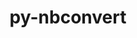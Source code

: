 ---
title: "py-nbconvert"
layout: cache
categories: [package, develop]
meta: {"compilers": ["none"], "num_specs": 155, "num_specs_by_stack": {"data-vis-sdk": 26, "e4s": 85, "e4s-neoverse-v2": 44, "root": 155}, "oss": ["ubuntu20.04", "ubuntu22.04"], "platforms": ["linux"], "stacks": ["data-vis-sdk", "e4s", "e4s-neoverse-v2", "root"], "targets": ["neoverse_v2", "x86_64_v3"], "versions": ["7.16.4"]}
spec_details: [{"compiler": "none", "hash": "2cj4k5oyljy53s6dg7gahncnqfc4c7wp", "os": "ubuntu22.04", "platform": "linux", "size": "-", "stacks": ["e4s", "root"], "target": "x86_64_v3", "variants": ["build_system=python_pip", "+serve"], "versions": ["7.16.4"]}, {"compiler": "none", "hash": "2hkd24dnkdsu6zfcqn3tigh2fctmtrt2", "os": "ubuntu22.04", "platform": "linux", "size": "-", "stacks": ["e4s-neoverse-v2", "root"], "target": "neoverse_v2", "variants": ["build_system=python_pip", "+serve"], "versions": ["7.16.4"]}, {"compiler": "none", "hash": "332kx3zbikcr6c5x2t3vc7wuowogegyo", "os": "ubuntu20.04", "platform": "linux", "size": "-", "stacks": ["data-vis-sdk", "root"], "target": "x86_64_v3", "variants": ["build_system=python_pip", "+serve"], "versions": ["7.16.4"]}, {"compiler": "none", "hash": "3dptmnwa3sspysgnfjqtdptqfqsk2viv", "os": "ubuntu22.04", "platform": "linux", "size": "-", "stacks": ["e4s", "root"], "target": "x86_64_v3", "variants": ["build_system=python_pip", "+serve"], "versions": ["7.16.4"]}, {"compiler": "none", "hash": "3hkzeaauvi77lznhgj62wnbzufmhbqu7", "os": "ubuntu22.04", "platform": "linux", "size": "-", "stacks": ["e4s", "root"], "target": "x86_64_v3", "variants": ["build_system=python_pip", "+serve"], "versions": ["7.16.4"]}, {"compiler": "none", "hash": "3kr5frnvwy3ys5tlw4rygzg2w3vzf5bp", "os": "ubuntu22.04", "platform": "linux", "size": "-", "stacks": ["e4s", "root"], "target": "x86_64_v3", "variants": ["build_system=python_pip", "+serve"], "versions": ["7.16.4"]}, {"compiler": "none", "hash": "3p2766jwz3ixqmkx4kzjfk4fhzxinlb3", "os": "ubuntu22.04", "platform": "linux", "size": "-", "stacks": ["e4s-neoverse-v2", "root"], "target": "neoverse_v2", "variants": ["build_system=python_pip", "+serve"], "versions": ["7.16.4"]}, {"compiler": "none", "hash": "4ckvtdqjloqvwkxt4oisa37jvtpcjw5a", "os": "ubuntu22.04", "platform": "linux", "size": "-", "stacks": ["e4s-neoverse-v2", "root"], "target": "neoverse_v2", "variants": ["build_system=python_pip", "+serve"], "versions": ["7.16.4"]}, {"compiler": "none", "hash": "4hmerxtbgzrerq7zm5dgh24whrixw4jq", "os": "ubuntu22.04", "platform": "linux", "size": "-", "stacks": ["e4s-neoverse-v2", "root"], "target": "neoverse_v2", "variants": ["build_system=python_pip", "+serve"], "versions": ["7.16.4"]}, {"compiler": "none", "hash": "4hrdwj7h27pom3epeyd42qa7ecedtepr", "os": "ubuntu20.04", "platform": "linux", "size": "-", "stacks": ["data-vis-sdk", "root"], "target": "x86_64_v3", "variants": ["build_system=python_pip", "+serve"], "versions": ["7.16.4"]}, {"compiler": "none", "hash": "4kx3qf72pcqkrtv6blljdngeqjbzguvy", "os": "ubuntu20.04", "platform": "linux", "size": "-", "stacks": ["data-vis-sdk", "root"], "target": "x86_64_v3", "variants": ["build_system=python_pip", "+serve"], "versions": ["7.16.4"]}, {"compiler": "none", "hash": "4mtywzx43ooqp33urfdpet4t3zjtnpfb", "os": "ubuntu22.04", "platform": "linux", "size": "-", "stacks": ["e4s", "root"], "target": "x86_64_v3", "variants": ["build_system=python_pip", "+serve"], "versions": ["7.16.4"]}, {"compiler": "none", "hash": "4ojd7ltkybcy6eyd5cxyj7scoje6ja2a", "os": "ubuntu22.04", "platform": "linux", "size": "-", "stacks": ["e4s", "root"], "target": "x86_64_v3", "variants": ["build_system=python_pip", "+serve"], "versions": ["7.16.4"]}, {"compiler": "none", "hash": "4sf732ep4volwk6z6gghpwwdfj5ijvxe", "os": "ubuntu22.04", "platform": "linux", "size": "-", "stacks": ["e4s-neoverse-v2", "root"], "target": "neoverse_v2", "variants": ["build_system=python_pip", "+serve"], "versions": ["7.16.4"]}, {"compiler": "none", "hash": "4snuvmpr5fwvya7egnmk4mbppvlmftmt", "os": "ubuntu22.04", "platform": "linux", "size": "-", "stacks": ["e4s", "root"], "target": "x86_64_v3", "variants": ["build_system=python_pip", "+serve"], "versions": ["7.16.4"]}, {"compiler": "none", "hash": "4tpgo7hyhcnlk2klhghsilherpipkdeb", "os": "ubuntu20.04", "platform": "linux", "size": "-", "stacks": ["data-vis-sdk", "root"], "target": "x86_64_v3", "variants": ["build_system=python_pip", "+serve"], "versions": ["7.16.4"]}, {"compiler": "none", "hash": "4ydonuo4ntwo27j7hbe4ye72udj6e4am", "os": "ubuntu22.04", "platform": "linux", "size": "-", "stacks": ["e4s", "root"], "target": "x86_64_v3", "variants": ["build_system=python_pip", "+serve"], "versions": ["7.16.4"]}, {"compiler": "none", "hash": "53aend2yz2pfeyaqkjab2nctdij6z7k7", "os": "ubuntu22.04", "platform": "linux", "size": "-", "stacks": ["e4s", "root"], "target": "x86_64_v3", "variants": ["build_system=python_pip", "+serve"], "versions": ["7.16.4"]}, {"compiler": "none", "hash": "54rrfcgpxwryr65aprhqcr2w6enu53jb", "os": "ubuntu22.04", "platform": "linux", "size": "-", "stacks": ["e4s", "root"], "target": "x86_64_v3", "variants": ["build_system=python_pip", "+serve"], "versions": ["7.16.4"]}, {"compiler": "none", "hash": "5fvtxwddf43c4sgssuhxqi3nasbltugn", "os": "ubuntu22.04", "platform": "linux", "size": "-", "stacks": ["e4s", "root"], "target": "x86_64_v3", "variants": ["build_system=python_pip", "+serve"], "versions": ["7.16.4"]}, {"compiler": "none", "hash": "5fxegmncdfxo3cn633aemz52fjetwpt7", "os": "ubuntu20.04", "platform": "linux", "size": "-", "stacks": ["data-vis-sdk", "root"], "target": "x86_64_v3", "variants": ["build_system=python_pip", "+serve"], "versions": ["7.16.4"]}, {"compiler": "none", "hash": "5pkqszrvcgvvpr6siwjzyle5zdkutyz7", "os": "ubuntu22.04", "platform": "linux", "size": "-", "stacks": ["e4s-neoverse-v2", "root"], "target": "neoverse_v2", "variants": ["build_system=python_pip", "+serve"], "versions": ["7.16.4"]}, {"compiler": "none", "hash": "5r3bgesokubep55yu7zg6ej45ab264tu", "os": "ubuntu22.04", "platform": "linux", "size": "-", "stacks": ["e4s", "root"], "target": "x86_64_v3", "variants": ["build_system=python_pip", "+serve"], "versions": ["7.16.4"]}, {"compiler": "none", "hash": "5s6hyrbdfdktnhxkxd5hfjaznsdvz3hh", "os": "ubuntu22.04", "platform": "linux", "size": "-", "stacks": ["e4s", "root"], "target": "x86_64_v3", "variants": ["build_system=python_pip", "+serve"], "versions": ["7.16.4"]}, {"compiler": "none", "hash": "63ce7n5es6bav7ifnrmysqs3txlozrkc", "os": "ubuntu22.04", "platform": "linux", "size": "-", "stacks": ["e4s", "root"], "target": "x86_64_v3", "variants": ["build_system=python_pip", "+serve"], "versions": ["7.16.4"]}, {"compiler": "none", "hash": "6bzdz5v2pi4nhkelghj2qwf6xskownwk", "os": "ubuntu20.04", "platform": "linux", "size": "-", "stacks": ["data-vis-sdk", "root"], "target": "x86_64_v3", "variants": ["build_system=python_pip", "+serve"], "versions": ["7.16.4"]}, {"compiler": "none", "hash": "6s7mk6li5ov3v762dpwhxhnlpoyn2qae", "os": "ubuntu22.04", "platform": "linux", "size": "-", "stacks": ["e4s-neoverse-v2", "root"], "target": "neoverse_v2", "variants": ["build_system=python_pip", "+serve"], "versions": ["7.16.4"]}, {"compiler": "none", "hash": "6xdkzokx252z2klagfylw6rl5zfahpnh", "os": "ubuntu22.04", "platform": "linux", "size": "-", "stacks": ["e4s", "root"], "target": "x86_64_v3", "variants": ["build_system=python_pip", "+serve"], "versions": ["7.16.4"]}, {"compiler": "none", "hash": "7yr5o6vdi35kro4msn6xbodugydyrmso", "os": "ubuntu22.04", "platform": "linux", "size": "-", "stacks": ["e4s-neoverse-v2", "root"], "target": "neoverse_v2", "variants": ["build_system=python_pip", "+serve"], "versions": ["7.16.4"]}, {"compiler": "none", "hash": "a7po3odv67ocejprebfwhzm3lzmizmxl", "os": "ubuntu22.04", "platform": "linux", "size": "-", "stacks": ["e4s-neoverse-v2", "root"], "target": "neoverse_v2", "variants": ["build_system=python_pip", "+serve"], "versions": ["7.16.4"]}, {"compiler": "none", "hash": "ah4veyr4t2hfhgbes5fmfsb2kxlyfin3", "os": "ubuntu22.04", "platform": "linux", "size": "-", "stacks": ["e4s", "root"], "target": "x86_64_v3", "variants": ["build_system=python_pip", "+serve"], "versions": ["7.16.4"]}, {"compiler": "none", "hash": "akpusi2pfgzfwojgqxo5nigwgpastqul", "os": "ubuntu22.04", "platform": "linux", "size": "-", "stacks": ["e4s", "root"], "target": "x86_64_v3", "variants": ["build_system=python_pip", "+serve"], "versions": ["7.16.4"]}, {"compiler": "none", "hash": "an7cu5c253edezme2re6zhgra7m2pipz", "os": "ubuntu22.04", "platform": "linux", "size": "-", "stacks": ["e4s", "root"], "target": "x86_64_v3", "variants": ["build_system=python_pip", "+serve"], "versions": ["7.16.4"]}, {"compiler": "none", "hash": "b5lnxqm3iovyeh7ooa5pq5s3fni2vsxa", "os": "ubuntu22.04", "platform": "linux", "size": "-", "stacks": ["e4s", "root"], "target": "x86_64_v3", "variants": ["build_system=python_pip", "+serve"], "versions": ["7.16.4"]}, {"compiler": "none", "hash": "bkczoap3pjl4yuwj5egowvc6tckjdfjr", "os": "ubuntu20.04", "platform": "linux", "size": "-", "stacks": ["data-vis-sdk", "root"], "target": "x86_64_v3", "variants": ["build_system=python_pip", "+serve"], "versions": ["7.16.4"]}, {"compiler": "none", "hash": "bsxbb4confsvjn2b7qojgxrhy2anig5m", "os": "ubuntu22.04", "platform": "linux", "size": "-", "stacks": ["e4s", "root"], "target": "x86_64_v3", "variants": ["build_system=python_pip", "+serve"], "versions": ["7.16.4"]}, {"compiler": "none", "hash": "bsyctzkivgrom7sopbotkwxn72me6ay4", "os": "ubuntu22.04", "platform": "linux", "size": "-", "stacks": ["e4s-neoverse-v2", "root"], "target": "neoverse_v2", "variants": ["build_system=python_pip", "+serve"], "versions": ["7.16.4"]}, {"compiler": "none", "hash": "c5syjoh3ym63n35vzlsftkangwxhizde", "os": "ubuntu22.04", "platform": "linux", "size": "-", "stacks": ["e4s", "root"], "target": "x86_64_v3", "variants": ["build_system=python_pip", "+serve"], "versions": ["7.16.4"]}, {"compiler": "none", "hash": "cbktsmegl73rrrpbppyhwk2kadloll5g", "os": "ubuntu20.04", "platform": "linux", "size": "-", "stacks": ["data-vis-sdk", "root"], "target": "x86_64_v3", "variants": ["build_system=python_pip", "+serve"], "versions": ["7.16.4"]}, {"compiler": "none", "hash": "cekv34hkjw76isc2srieqwtueosrukn2", "os": "ubuntu22.04", "platform": "linux", "size": "-", "stacks": ["e4s", "root"], "target": "x86_64_v3", "variants": ["build_system=python_pip", "+serve"], "versions": ["7.16.4"]}, {"compiler": "none", "hash": "cjmm2jo6igulv2edl6g5doz5h57qsjry", "os": "ubuntu22.04", "platform": "linux", "size": "-", "stacks": ["e4s", "root"], "target": "x86_64_v3", "variants": ["build_system=python_pip", "+serve"], "versions": ["7.16.4"]}, {"compiler": "none", "hash": "clnn3byb3poiqku4jdzeary3wcwzh7ak", "os": "ubuntu20.04", "platform": "linux", "size": "-", "stacks": ["data-vis-sdk", "root"], "target": "x86_64_v3", "variants": ["build_system=python_pip", "+serve"], "versions": ["7.16.4"]}, {"compiler": "none", "hash": "cn7qbtwhsqb7bt4sh2tqv76jleibotpm", "os": "ubuntu22.04", "platform": "linux", "size": "-", "stacks": ["e4s-neoverse-v2", "root"], "target": "neoverse_v2", "variants": ["build_system=python_pip", "+serve"], "versions": ["7.16.4"]}, {"compiler": "none", "hash": "cq6plkx5h367fnggko5jdj5m7c2ffeg3", "os": "ubuntu20.04", "platform": "linux", "size": "-", "stacks": ["data-vis-sdk", "root"], "target": "x86_64_v3", "variants": ["build_system=python_pip", "+serve"], "versions": ["7.16.4"]}, {"compiler": "none", "hash": "cxap66fz4y4fbe7se6qmobjrxevagi43", "os": "ubuntu22.04", "platform": "linux", "size": "-", "stacks": ["e4s", "root"], "target": "x86_64_v3", "variants": ["build_system=python_pip", "+serve"], "versions": ["7.16.4"]}, {"compiler": "none", "hash": "cz7uzwm6abjhrrntdc42wjteu5k6gqbp", "os": "ubuntu22.04", "platform": "linux", "size": "-", "stacks": ["e4s", "root"], "target": "x86_64_v3", "variants": ["build_system=python_pip", "+serve"], "versions": ["7.16.4"]}, {"compiler": "none", "hash": "d76k6pmiadircqmcw2fiami2qtzrsyku", "os": "ubuntu20.04", "platform": "linux", "size": "-", "stacks": ["data-vis-sdk", "root"], "target": "x86_64_v3", "variants": ["build_system=python_pip", "+serve"], "versions": ["7.16.4"]}, {"compiler": "none", "hash": "dblqduflic7gxiogziwifsnaclniib3x", "os": "ubuntu22.04", "platform": "linux", "size": "-", "stacks": ["e4s", "root"], "target": "x86_64_v3", "variants": ["build_system=python_pip", "+serve"], "versions": ["7.16.4"]}, {"compiler": "none", "hash": "divkle5zr7tsycpzdnvxguwhljzpkdmt", "os": "ubuntu22.04", "platform": "linux", "size": "-", "stacks": ["e4s-neoverse-v2", "root"], "target": "neoverse_v2", "variants": ["build_system=python_pip", "+serve"], "versions": ["7.16.4"]}, {"compiler": "none", "hash": "don277wx3ok3wshiuxklh3vqq7qqljb5", "os": "ubuntu22.04", "platform": "linux", "size": "-", "stacks": ["e4s", "root"], "target": "x86_64_v3", "variants": ["build_system=python_pip", "+serve"], "versions": ["7.16.4"]}, {"compiler": "none", "hash": "du7crv7ifphl242m3pl3rehdychnfgas", "os": "ubuntu22.04", "platform": "linux", "size": "-", "stacks": ["e4s", "root"], "target": "x86_64_v3", "variants": ["build_system=python_pip", "+serve"], "versions": ["7.16.4"]}, {"compiler": "none", "hash": "ecrtekvexnazjrgffqhmqjn77xkcetjc", "os": "ubuntu22.04", "platform": "linux", "size": "-", "stacks": ["e4s-neoverse-v2", "root"], "target": "neoverse_v2", "variants": ["build_system=python_pip", "+serve"], "versions": ["7.16.4"]}, {"compiler": "none", "hash": "efd5mz4ii5mrueceu5ksqf3kx56zm7yg", "os": "ubuntu22.04", "platform": "linux", "size": "-", "stacks": ["e4s-neoverse-v2", "root"], "target": "neoverse_v2", "variants": ["build_system=python_pip", "+serve"], "versions": ["7.16.4"]}, {"compiler": "none", "hash": "epu3nsswggy5qztv3m564qyqzk72o3q3", "os": "ubuntu22.04", "platform": "linux", "size": "-", "stacks": ["e4s", "root"], "target": "x86_64_v3", "variants": ["build_system=python_pip", "+serve"], "versions": ["7.16.4"]}, {"compiler": "none", "hash": "eqzpyie7f4u7opm4nnaisrkcaahqmkoi", "os": "ubuntu22.04", "platform": "linux", "size": "-", "stacks": ["e4s-neoverse-v2", "root"], "target": "neoverse_v2", "variants": ["build_system=python_pip", "+serve"], "versions": ["7.16.4"]}, {"compiler": "none", "hash": "f3z3zh64zyqvzzsb32qzq3qufju4i5yc", "os": "ubuntu22.04", "platform": "linux", "size": "-", "stacks": ["e4s", "root"], "target": "x86_64_v3", "variants": ["build_system=python_pip", "+serve"], "versions": ["7.16.4"]}, {"compiler": "none", "hash": "fadf257mf25xcbfbacx3z44mdbczvjsf", "os": "ubuntu20.04", "platform": "linux", "size": "-", "stacks": ["data-vis-sdk", "root"], "target": "x86_64_v3", "variants": ["build_system=python_pip", "+serve"], "versions": ["7.16.4"]}, {"compiler": "none", "hash": "fashd24sjtbwkp2qvvxnv22eev77o5i7", "os": "ubuntu22.04", "platform": "linux", "size": "-", "stacks": ["e4s", "root"], "target": "x86_64_v3", "variants": ["build_system=python_pip", "+serve"], "versions": ["7.16.4"]}, {"compiler": "none", "hash": "fi5lxjlaw4vkj6tentr4n6pbqyxq3juy", "os": "ubuntu22.04", "platform": "linux", "size": "-", "stacks": ["e4s", "root"], "target": "x86_64_v3", "variants": ["build_system=python_pip", "+serve"], "versions": ["7.16.4"]}, {"compiler": "none", "hash": "flb6izkzdby7cc3xinahhnebkwgj72wy", "os": "ubuntu22.04", "platform": "linux", "size": "-", "stacks": ["e4s", "root"], "target": "x86_64_v3", "variants": ["build_system=python_pip", "+serve"], "versions": ["7.16.4"]}, {"compiler": "none", "hash": "g2hfafxftg5s6wifagc5flr2twype5li", "os": "ubuntu22.04", "platform": "linux", "size": "-", "stacks": ["e4s", "root"], "target": "x86_64_v3", "variants": ["build_system=python_pip", "+serve"], "versions": ["7.16.4"]}, {"compiler": "none", "hash": "g556xoy5wxwt2kvuo4wvb4mybwhylalo", "os": "ubuntu20.04", "platform": "linux", "size": "-", "stacks": ["data-vis-sdk", "root"], "target": "x86_64_v3", "variants": ["build_system=python_pip", "+serve"], "versions": ["7.16.4"]}, {"compiler": "none", "hash": "gb4fbfsfqcabcudasvq6kizdmd7sid3m", "os": "ubuntu22.04", "platform": "linux", "size": "-", "stacks": ["e4s-neoverse-v2", "root"], "target": "neoverse_v2", "variants": ["build_system=python_pip", "+serve"], "versions": ["7.16.4"]}, {"compiler": "none", "hash": "gjeu5asdztvawp3nm5s2upqfl7ri6zjr", "os": "ubuntu22.04", "platform": "linux", "size": "-", "stacks": ["e4s-neoverse-v2", "root"], "target": "neoverse_v2", "variants": ["build_system=python_pip", "+serve"], "versions": ["7.16.4"]}, {"compiler": "none", "hash": "gjjnmcayguqmx5sorwqewrvkdjrrgspw", "os": "ubuntu20.04", "platform": "linux", "size": "-", "stacks": ["data-vis-sdk", "root"], "target": "x86_64_v3", "variants": ["build_system=python_pip", "+serve"], "versions": ["7.16.4"]}, {"compiler": "none", "hash": "gvrjgztb4ynrxwgcmrpl5m2oo267lulx", "os": "ubuntu22.04", "platform": "linux", "size": "-", "stacks": ["e4s", "root"], "target": "x86_64_v3", "variants": ["build_system=python_pip", "+serve"], "versions": ["7.16.4"]}, {"compiler": "none", "hash": "h75ydqfumfsmcmapan7yvqe4hwf6fw4o", "os": "ubuntu22.04", "platform": "linux", "size": "-", "stacks": ["e4s-neoverse-v2", "root"], "target": "neoverse_v2", "variants": ["build_system=python_pip", "+serve"], "versions": ["7.16.4"]}, {"compiler": "none", "hash": "he6cchr4ndph6craxnxb3354fdztg73p", "os": "ubuntu22.04", "platform": "linux", "size": "-", "stacks": ["e4s", "root"], "target": "x86_64_v3", "variants": ["build_system=python_pip", "+serve"], "versions": ["7.16.4"]}, {"compiler": "none", "hash": "hfxdu4he4bs4h7tbw62n4dfikpo4x6fd", "os": "ubuntu22.04", "platform": "linux", "size": "-", "stacks": ["e4s", "root"], "target": "x86_64_v3", "variants": ["build_system=python_pip", "+serve"], "versions": ["7.16.4"]}, {"compiler": "none", "hash": "hk5ohife2owy3hrhyi6t5ty5xlf6nnti", "os": "ubuntu22.04", "platform": "linux", "size": "-", "stacks": ["e4s", "root"], "target": "x86_64_v3", "variants": ["build_system=python_pip", "+serve"], "versions": ["7.16.4"]}, {"compiler": "none", "hash": "hpwzebv6heenmt35dy5kc3gkrtoolaga", "os": "ubuntu22.04", "platform": "linux", "size": "-", "stacks": ["e4s", "root"], "target": "x86_64_v3", "variants": ["build_system=python_pip", "+serve"], "versions": ["7.16.4"]}, {"compiler": "none", "hash": "i2vadmcsob6gwu3i7abkkr37fr2etmar", "os": "ubuntu22.04", "platform": "linux", "size": "-", "stacks": ["e4s-neoverse-v2", "root"], "target": "neoverse_v2", "variants": ["build_system=python_pip", "+serve"], "versions": ["7.16.4"]}, {"compiler": "none", "hash": "imwdcrp45vim37f3x6bcxcdbg6b6aumv", "os": "ubuntu20.04", "platform": "linux", "size": "-", "stacks": ["data-vis-sdk", "root"], "target": "x86_64_v3", "variants": ["build_system=python_pip", "+serve"], "versions": ["7.16.4"]}, {"compiler": "none", "hash": "ir27e7ckraw5esjzu6hlgcs4npvyhwgj", "os": "ubuntu22.04", "platform": "linux", "size": "-", "stacks": ["e4s-neoverse-v2", "root"], "target": "neoverse_v2", "variants": ["build_system=python_pip", "+serve"], "versions": ["7.16.4"]}, {"compiler": "none", "hash": "iurszkuuh3elw65i7msta5awv4bojbaq", "os": "ubuntu22.04", "platform": "linux", "size": "-", "stacks": ["e4s", "root"], "target": "x86_64_v3", "variants": ["build_system=python_pip", "+serve"], "versions": ["7.16.4"]}, {"compiler": "none", "hash": "ivzmta7nwfoad5nqmp4a3xy3jjwky7nq", "os": "ubuntu22.04", "platform": "linux", "size": "-", "stacks": ["e4s-neoverse-v2", "root"], "target": "neoverse_v2", "variants": ["build_system=python_pip", "+serve"], "versions": ["7.16.4"]}, {"compiler": "none", "hash": "j7p3jscclpqgbg2f63gnnp5mje4mw7ji", "os": "ubuntu20.04", "platform": "linux", "size": "-", "stacks": ["data-vis-sdk", "root"], "target": "x86_64_v3", "variants": ["build_system=python_pip", "+serve"], "versions": ["7.16.4"]}, {"compiler": "none", "hash": "jflopzpp6shzyzg6k6felkcolhf4oxnn", "os": "ubuntu22.04", "platform": "linux", "size": "-", "stacks": ["e4s", "root"], "target": "x86_64_v3", "variants": ["build_system=python_pip", "+serve"], "versions": ["7.16.4"]}, {"compiler": "none", "hash": "jhu5mdsgr66klvj6nsnrj2t4jxo3mawl", "os": "ubuntu22.04", "platform": "linux", "size": "-", "stacks": ["e4s", "root"], "target": "x86_64_v3", "variants": ["build_system=python_pip", "+serve"], "versions": ["7.16.4"]}, {"compiler": "none", "hash": "jlob7ybef2otgl7dy2ryqzsiccnh6psh", "os": "ubuntu20.04", "platform": "linux", "size": "-", "stacks": ["data-vis-sdk", "root"], "target": "x86_64_v3", "variants": ["build_system=python_pip", "+serve"], "versions": ["7.16.4"]}, {"compiler": "none", "hash": "k24huzfpgb5kj3svymux2ebvwhtn2yuu", "os": "ubuntu22.04", "platform": "linux", "size": "-", "stacks": ["e4s-neoverse-v2", "root"], "target": "neoverse_v2", "variants": ["build_system=python_pip", "+serve"], "versions": ["7.16.4"]}, {"compiler": "none", "hash": "kdi67zmh4j34vjxlwzdny6wsvs23w4hl", "os": "ubuntu22.04", "platform": "linux", "size": "-", "stacks": ["e4s", "root"], "target": "x86_64_v3", "variants": ["build_system=python_pip", "+serve"], "versions": ["7.16.4"]}, {"compiler": "none", "hash": "kiikaihhjv5f7typ3gskzurjygrzga75", "os": "ubuntu22.04", "platform": "linux", "size": "-", "stacks": ["e4s", "root"], "target": "x86_64_v3", "variants": ["build_system=python_pip", "+serve"], "versions": ["7.16.4"]}, {"compiler": "none", "hash": "kk3kni3pym6ipj5h7c3hvlunu46pgmlh", "os": "ubuntu22.04", "platform": "linux", "size": "-", "stacks": ["e4s", "root"], "target": "x86_64_v3", "variants": ["build_system=python_pip", "+serve"], "versions": ["7.16.4"]}, {"compiler": "none", "hash": "kk7x6rkqzoyftf5khyy3ik7k57v2lhoj", "os": "ubuntu22.04", "platform": "linux", "size": "-", "stacks": ["e4s", "root"], "target": "x86_64_v3", "variants": ["build_system=python_pip", "+serve"], "versions": ["7.16.4"]}, {"compiler": "none", "hash": "ks3d4x3pe2n5tfhybinpitbyuuxjf7vc", "os": "ubuntu22.04", "platform": "linux", "size": "-", "stacks": ["e4s", "root"], "target": "x86_64_v3", "variants": ["build_system=python_pip", "+serve"], "versions": ["7.16.4"]}, {"compiler": "none", "hash": "kx6izqt66qdb6ox3l24b5p3zjyzv5kzd", "os": "ubuntu22.04", "platform": "linux", "size": "-", "stacks": ["e4s", "root"], "target": "x86_64_v3", "variants": ["build_system=python_pip", "+serve"], "versions": ["7.16.4"]}, {"compiler": "none", "hash": "l2mdzo4nqu5az3sqc7upwmt2n57i6hsv", "os": "ubuntu22.04", "platform": "linux", "size": "-", "stacks": ["e4s-neoverse-v2", "root"], "target": "neoverse_v2", "variants": ["build_system=python_pip", "+serve"], "versions": ["7.16.4"]}, {"compiler": "none", "hash": "lbnxtlrlu254neg2bz7n4piwgsmmudb7", "os": "ubuntu22.04", "platform": "linux", "size": "-", "stacks": ["e4s", "root"], "target": "x86_64_v3", "variants": ["build_system=python_pip", "+serve"], "versions": ["7.16.4"]}, {"compiler": "none", "hash": "lcg2qvwmuzytdgswmzvfohdhl3uldkog", "os": "ubuntu22.04", "platform": "linux", "size": "-", "stacks": ["e4s-neoverse-v2", "root"], "target": "neoverse_v2", "variants": ["build_system=python_pip", "+serve"], "versions": ["7.16.4"]}, {"compiler": "none", "hash": "lpl3lgmszs7bpf3wyncvxuon2gpt7zg3", "os": "ubuntu22.04", "platform": "linux", "size": "-", "stacks": ["e4s", "root"], "target": "x86_64_v3", "variants": ["build_system=python_pip", "+serve"], "versions": ["7.16.4"]}, {"compiler": "none", "hash": "lqryxoxj63qr4xlqrmi2ktfhdav3uije", "os": "ubuntu22.04", "platform": "linux", "size": "-", "stacks": ["e4s-neoverse-v2", "root"], "target": "neoverse_v2", "variants": ["build_system=python_pip", "+serve"], "versions": ["7.16.4"]}, {"compiler": "none", "hash": "ly5sfsdm6kl2axzzwr3bizpons67w2j4", "os": "ubuntu22.04", "platform": "linux", "size": "-", "stacks": ["e4s-neoverse-v2", "root"], "target": "neoverse_v2", "variants": ["build_system=python_pip", "+serve"], "versions": ["7.16.4"]}, {"compiler": "none", "hash": "m2zkqf2fz37kbbmpqbpauww4jhtfm4jh", "os": "ubuntu22.04", "platform": "linux", "size": "-", "stacks": ["e4s", "root"], "target": "x86_64_v3", "variants": ["build_system=python_pip", "+serve"], "versions": ["7.16.4"]}, {"compiler": "none", "hash": "mccx76zuzm64ybsjbji53ot4kblv34qd", "os": "ubuntu22.04", "platform": "linux", "size": "-", "stacks": ["e4s", "root"], "target": "x86_64_v3", "variants": ["build_system=python_pip", "+serve"], "versions": ["7.16.4"]}, {"compiler": "none", "hash": "mdxo4h7nq4y5jingjulsw43mmzvliusq", "os": "ubuntu22.04", "platform": "linux", "size": "-", "stacks": ["e4s", "root"], "target": "x86_64_v3", "variants": ["build_system=python_pip", "+serve"], "versions": ["7.16.4"]}, {"compiler": "none", "hash": "msg47cik7mqs476pab6j6jht5kxpqes7", "os": "ubuntu22.04", "platform": "linux", "size": "-", "stacks": ["e4s", "root"], "target": "x86_64_v3", "variants": ["build_system=python_pip", "+serve"], "versions": ["7.16.4"]}, {"compiler": "none", "hash": "mwt7wftwk3vlszw7gmjbdiyxgd3uvbge", "os": "ubuntu22.04", "platform": "linux", "size": "-", "stacks": ["e4s", "root"], "target": "x86_64_v3", "variants": ["build_system=python_pip", "+serve"], "versions": ["7.16.4"]}, {"compiler": "none", "hash": "mx52slunnzomheqq77coem7kj3skci7a", "os": "ubuntu20.04", "platform": "linux", "size": "-", "stacks": ["data-vis-sdk", "root"], "target": "x86_64_v3", "variants": ["build_system=python_pip", "+serve"], "versions": ["7.16.4"]}, {"compiler": "none", "hash": "mzzamqya2ooreaf6xoabx7i3wqf4tp5y", "os": "ubuntu22.04", "platform": "linux", "size": "-", "stacks": ["e4s", "root"], "target": "x86_64_v3", "variants": ["build_system=python_pip", "+serve"], "versions": ["7.16.4"]}, {"compiler": "none", "hash": "n3xfy3nicygpokfztpny6j2xqzowtn5g", "os": "ubuntu22.04", "platform": "linux", "size": "-", "stacks": ["e4s-neoverse-v2", "root"], "target": "neoverse_v2", "variants": ["build_system=python_pip", "+serve"], "versions": ["7.16.4"]}, {"compiler": "none", "hash": "nbucwtqbm62uinwgme5cdzwyl4lad66m", "os": "ubuntu22.04", "platform": "linux", "size": "-", "stacks": ["e4s", "root"], "target": "x86_64_v3", "variants": ["build_system=python_pip", "+serve"], "versions": ["7.16.4"]}, {"compiler": "none", "hash": "ncw6zmhzm7ybud4qkfp4geokbivmpvip", "os": "ubuntu22.04", "platform": "linux", "size": "-", "stacks": ["e4s-neoverse-v2", "root"], "target": "neoverse_v2", "variants": ["build_system=python_pip", "+serve"], "versions": ["7.16.4"]}, {"compiler": "none", "hash": "negakaanuaazn4bwlen4t44lgb426b7u", "os": "ubuntu22.04", "platform": "linux", "size": "-", "stacks": ["e4s-neoverse-v2", "root"], "target": "neoverse_v2", "variants": ["build_system=python_pip", "+serve"], "versions": ["7.16.4"]}, {"compiler": "none", "hash": "nreoatkjk65s3q5ujexehpswekwlzuc2", "os": "ubuntu22.04", "platform": "linux", "size": "-", "stacks": ["e4s-neoverse-v2", "root"], "target": "neoverse_v2", "variants": ["build_system=python_pip", "+serve"], "versions": ["7.16.4"]}, {"compiler": "none", "hash": "nwdeh55kel7irdws6krcegxn22ha524m", "os": "ubuntu22.04", "platform": "linux", "size": "-", "stacks": ["e4s-neoverse-v2", "root"], "target": "neoverse_v2", "variants": ["build_system=python_pip", "+serve"], "versions": ["7.16.4"]}, {"compiler": "none", "hash": "o4orig5wshppc3uvrsdl5u2vgyfph5zh", "os": "ubuntu22.04", "platform": "linux", "size": "-", "stacks": ["e4s", "root"], "target": "x86_64_v3", "variants": ["build_system=python_pip", "+serve"], "versions": ["7.16.4"]}, {"compiler": "none", "hash": "oyisahcxiwny5mcl4na75wlg2fu3fguu", "os": "ubuntu20.04", "platform": "linux", "size": "-", "stacks": ["data-vis-sdk", "root"], "target": "x86_64_v3", "variants": ["build_system=python_pip", "+serve"], "versions": ["7.16.4"]}, {"compiler": "none", "hash": "p3ivp7d4mlvomn7owcyiihsr3xuvmvb5", "os": "ubuntu22.04", "platform": "linux", "size": "-", "stacks": ["e4s-neoverse-v2", "root"], "target": "neoverse_v2", "variants": ["build_system=python_pip", "+serve"], "versions": ["7.16.4"]}, {"compiler": "none", "hash": "p7ydpvkcuhrwn6lft5fot6ov3k4f7vgd", "os": "ubuntu22.04", "platform": "linux", "size": "-", "stacks": ["e4s-neoverse-v2", "root"], "target": "neoverse_v2", "variants": ["build_system=python_pip", "+serve"], "versions": ["7.16.4"]}, {"compiler": "none", "hash": "phxjqvglqqwdfwrbpns5fmnzd7wim5wx", "os": "ubuntu22.04", "platform": "linux", "size": "-", "stacks": ["e4s", "root"], "target": "x86_64_v3", "variants": ["build_system=python_pip", "+serve"], "versions": ["7.16.4"]}, {"compiler": "none", "hash": "pk4dfr44zifsbvkil5xukxcznnayfmtv", "os": "ubuntu22.04", "platform": "linux", "size": "-", "stacks": ["e4s-neoverse-v2", "root"], "target": "neoverse_v2", "variants": ["build_system=python_pip", "+serve"], "versions": ["7.16.4"]}, {"compiler": "none", "hash": "pn7nacmvot3gdpshh5ffjmyv6cx22j73", "os": "ubuntu20.04", "platform": "linux", "size": "-", "stacks": ["data-vis-sdk", "root"], "target": "x86_64_v3", "variants": ["build_system=python_pip", "+serve"], "versions": ["7.16.4"]}, {"compiler": "none", "hash": "pq7mfzid4avhnbig3l7dympaspantwlj", "os": "ubuntu22.04", "platform": "linux", "size": "-", "stacks": ["e4s", "root"], "target": "x86_64_v3", "variants": ["build_system=python_pip", "+serve"], "versions": ["7.16.4"]}, {"compiler": "none", "hash": "pqovw5df75pb33lz2n4xstcyuqjfxy3n", "os": "ubuntu22.04", "platform": "linux", "size": "-", "stacks": ["e4s", "root"], "target": "x86_64_v3", "variants": ["build_system=python_pip", "+serve"], "versions": ["7.16.4"]}, {"compiler": "none", "hash": "q6y7mmyhezippvxfr4vx6qgx6am342ca", "os": "ubuntu22.04", "platform": "linux", "size": "-", "stacks": ["e4s", "root"], "target": "x86_64_v3", "variants": ["build_system=python_pip", "+serve"], "versions": ["7.16.4"]}, {"compiler": "none", "hash": "qixwaqcbwybanlhxs5ossks2udfrg4jb", "os": "ubuntu22.04", "platform": "linux", "size": "-", "stacks": ["e4s-neoverse-v2", "root"], "target": "neoverse_v2", "variants": ["build_system=python_pip", "+serve"], "versions": ["7.16.4"]}, {"compiler": "none", "hash": "qpoh2xjet2ycrbcsy5t2njdjt62egto5", "os": "ubuntu22.04", "platform": "linux", "size": "-", "stacks": ["e4s", "root"], "target": "x86_64_v3", "variants": ["build_system=python_pip", "+serve"], "versions": ["7.16.4"]}, {"compiler": "none", "hash": "qtyqlspdljuphik2znhuqqf7fn4t5qjb", "os": "ubuntu22.04", "platform": "linux", "size": "-", "stacks": ["e4s", "root"], "target": "x86_64_v3", "variants": ["build_system=python_pip", "+serve"], "versions": ["7.16.4"]}, {"compiler": "none", "hash": "qwojdiv2ic5nspd7nyots3qarxydszfj", "os": "ubuntu22.04", "platform": "linux", "size": "-", "stacks": ["e4s", "root"], "target": "x86_64_v3", "variants": ["build_system=python_pip", "+serve"], "versions": ["7.16.4"]}, {"compiler": "none", "hash": "qzwwdloo642x5ybifgalzel5mg7zsosg", "os": "ubuntu22.04", "platform": "linux", "size": "-", "stacks": ["e4s", "root"], "target": "x86_64_v3", "variants": ["build_system=python_pip", "+serve"], "versions": ["7.16.4"]}, {"compiler": "none", "hash": "r3d5lnlqrm3ahzhz5cj47xjh2rhl64oa", "os": "ubuntu22.04", "platform": "linux", "size": "-", "stacks": ["e4s", "root"], "target": "x86_64_v3", "variants": ["build_system=python_pip", "+serve"], "versions": ["7.16.4"]}, {"compiler": "none", "hash": "r5qf7ohgudeffuujn2u556n6mdye3epa", "os": "ubuntu22.04", "platform": "linux", "size": "-", "stacks": ["e4s-neoverse-v2", "root"], "target": "neoverse_v2", "variants": ["build_system=python_pip", "+serve"], "versions": ["7.16.4"]}, {"compiler": "none", "hash": "r5xlg5pnle6qzoqe3hjogyyyebz7xe6q", "os": "ubuntu20.04", "platform": "linux", "size": "-", "stacks": ["data-vis-sdk", "root"], "target": "x86_64_v3", "variants": ["build_system=python_pip", "+serve"], "versions": ["7.16.4"]}, {"compiler": "none", "hash": "rcx6e3jfypth4szht5mgwafnnqmtgimw", "os": "ubuntu22.04", "platform": "linux", "size": "-", "stacks": ["e4s", "root"], "target": "x86_64_v3", "variants": ["build_system=python_pip", "+serve"], "versions": ["7.16.4"]}, {"compiler": "none", "hash": "rd6nvwuh3ou2bh25zdejbxdoix2kqyrx", "os": "ubuntu20.04", "platform": "linux", "size": "-", "stacks": ["data-vis-sdk", "root"], "target": "x86_64_v3", "variants": ["build_system=python_pip", "+serve"], "versions": ["7.16.4"]}, {"compiler": "none", "hash": "rok7t6efr2qwc7oycg436y26auk4kcjj", "os": "ubuntu22.04", "platform": "linux", "size": "-", "stacks": ["e4s-neoverse-v2", "root"], "target": "neoverse_v2", "variants": ["build_system=python_pip", "+serve"], "versions": ["7.16.4"]}, {"compiler": "none", "hash": "rzruv5izscwbhcb4asp4on37r26ftjkh", "os": "ubuntu22.04", "platform": "linux", "size": "-", "stacks": ["e4s", "root"], "target": "x86_64_v3", "variants": ["build_system=python_pip", "+serve"], "versions": ["7.16.4"]}, {"compiler": "none", "hash": "rzw7jlnwtfu3mptagwows5etlksyfaua", "os": "ubuntu22.04", "platform": "linux", "size": "-", "stacks": ["e4s", "root"], "target": "x86_64_v3", "variants": ["build_system=python_pip", "+serve"], "versions": ["7.16.4"]}, {"compiler": "none", "hash": "s5jzvdcdjlie5wzbvbsykzpkptdotm5j", "os": "ubuntu22.04", "platform": "linux", "size": "-", "stacks": ["e4s-neoverse-v2", "root"], "target": "neoverse_v2", "variants": ["build_system=python_pip", "+serve"], "versions": ["7.16.4"]}, {"compiler": "none", "hash": "sihmbgsexat3knsv4mlfz3355uqf2lxj", "os": "ubuntu22.04", "platform": "linux", "size": "-", "stacks": ["e4s-neoverse-v2", "root"], "target": "neoverse_v2", "variants": ["build_system=python_pip", "+serve"], "versions": ["7.16.4"]}, {"compiler": "none", "hash": "sj4shnme5h3ozesw56d3xhiups3ohhkc", "os": "ubuntu20.04", "platform": "linux", "size": "-", "stacks": ["data-vis-sdk", "root"], "target": "x86_64_v3", "variants": ["build_system=python_pip", "+serve"], "versions": ["7.16.4"]}, {"compiler": "none", "hash": "tfv3tzeihdu5uh3n4x3cqitxmqpny2d5", "os": "ubuntu22.04", "platform": "linux", "size": "-", "stacks": ["e4s", "root"], "target": "x86_64_v3", "variants": ["build_system=python_pip", "+serve"], "versions": ["7.16.4"]}, {"compiler": "none", "hash": "th3jg6lyboheoxyy2hkqinzoyessps7o", "os": "ubuntu22.04", "platform": "linux", "size": "-", "stacks": ["e4s-neoverse-v2", "root"], "target": "neoverse_v2", "variants": ["build_system=python_pip", "+serve"], "versions": ["7.16.4"]}, {"compiler": "none", "hash": "tidu4qpdpmvnhydliijct7q6fsqdbu5t", "os": "ubuntu22.04", "platform": "linux", "size": "-", "stacks": ["e4s", "root"], "target": "x86_64_v3", "variants": ["build_system=python_pip", "+serve"], "versions": ["7.16.4"]}, {"compiler": "none", "hash": "u2w6pnwsz4yp7ev4ez7ubfsmnaaqzdd2", "os": "ubuntu22.04", "platform": "linux", "size": "-", "stacks": ["e4s-neoverse-v2", "root"], "target": "neoverse_v2", "variants": ["build_system=python_pip", "+serve"], "versions": ["7.16.4"]}, {"compiler": "none", "hash": "u5mylsf7coismytoseewlyxqiiftdvdx", "os": "ubuntu22.04", "platform": "linux", "size": "-", "stacks": ["e4s", "root"], "target": "x86_64_v3", "variants": ["build_system=python_pip", "+serve"], "versions": ["7.16.4"]}, {"compiler": "none", "hash": "uxb7tcichdzlp3jzspyectowz7gpypva", "os": "ubuntu22.04", "platform": "linux", "size": "-", "stacks": ["e4s", "root"], "target": "x86_64_v3", "variants": ["build_system=python_pip", "+serve"], "versions": ["7.16.4"]}, {"compiler": "none", "hash": "vbcdnmx7t6tkszfodcvubp5eo6736vsg", "os": "ubuntu22.04", "platform": "linux", "size": "-", "stacks": ["e4s", "root"], "target": "x86_64_v3", "variants": ["build_system=python_pip", "+serve"], "versions": ["7.16.4"]}, {"compiler": "none", "hash": "vbjdnsxs65yxy32cr3glzeehwghaf6kj", "os": "ubuntu20.04", "platform": "linux", "size": "-", "stacks": ["data-vis-sdk", "root"], "target": "x86_64_v3", "variants": ["build_system=python_pip", "+serve"], "versions": ["7.16.4"]}, {"compiler": "none", "hash": "vutj6iy27cq23pbwci2xqtnmmddj5sj5", "os": "ubuntu22.04", "platform": "linux", "size": "-", "stacks": ["e4s", "root"], "target": "x86_64_v3", "variants": ["build_system=python_pip", "+serve"], "versions": ["7.16.4"]}, {"compiler": "none", "hash": "vxzno4czt7433prqg4uf5wtbztbrp2qr", "os": "ubuntu20.04", "platform": "linux", "size": "-", "stacks": ["data-vis-sdk", "root"], "target": "x86_64_v3", "variants": ["build_system=python_pip", "+serve"], "versions": ["7.16.4"]}, {"compiler": "none", "hash": "w6iojas7c4gn7anuz3owiofu5ich2dh6", "os": "ubuntu22.04", "platform": "linux", "size": "-", "stacks": ["e4s", "root"], "target": "x86_64_v3", "variants": ["build_system=python_pip", "+serve"], "versions": ["7.16.4"]}, {"compiler": "none", "hash": "wlcqxtyuhajtedxe77xzlbszf43m6zdk", "os": "ubuntu20.04", "platform": "linux", "size": "-", "stacks": ["data-vis-sdk", "root"], "target": "x86_64_v3", "variants": ["build_system=python_pip", "+serve"], "versions": ["7.16.4"]}, {"compiler": "none", "hash": "wvgjyoavzw2n3pxadxgrlxop6mlj63qs", "os": "ubuntu22.04", "platform": "linux", "size": "-", "stacks": ["e4s-neoverse-v2", "root"], "target": "neoverse_v2", "variants": ["build_system=python_pip", "+serve"], "versions": ["7.16.4"]}, {"compiler": "none", "hash": "x4h4kfnmhoqtrabxadwtkkvtjxgccedw", "os": "ubuntu22.04", "platform": "linux", "size": "-", "stacks": ["e4s-neoverse-v2", "root"], "target": "neoverse_v2", "variants": ["build_system=python_pip", "+serve"], "versions": ["7.16.4"]}, {"compiler": "none", "hash": "x6mp4n6va34ipxh7tlqozuinktap65gd", "os": "ubuntu22.04", "platform": "linux", "size": "-", "stacks": ["e4s", "root"], "target": "x86_64_v3", "variants": ["build_system=python_pip", "+serve"], "versions": ["7.16.4"]}, {"compiler": "none", "hash": "y45es6oupmwdiyycvwuvpzlkgemwkbea", "os": "ubuntu22.04", "platform": "linux", "size": "-", "stacks": ["e4s", "root"], "target": "x86_64_v3", "variants": ["build_system=python_pip", "+serve"], "versions": ["7.16.4"]}, {"compiler": "none", "hash": "y6miozq47rn26j5dnuld27ve72i2x74k", "os": "ubuntu22.04", "platform": "linux", "size": "-", "stacks": ["e4s", "root"], "target": "x86_64_v3", "variants": ["build_system=python_pip", "+serve"], "versions": ["7.16.4"]}, {"compiler": "none", "hash": "ynqmkcumtjk5o3q7si7m2yvpv75d2vlp", "os": "ubuntu22.04", "platform": "linux", "size": "-", "stacks": ["e4s", "root"], "target": "x86_64_v3", "variants": ["build_system=python_pip", "+serve"], "versions": ["7.16.4"]}, {"compiler": "none", "hash": "z2cehesbzkynxsnz3aqpb5i366enoodr", "os": "ubuntu22.04", "platform": "linux", "size": "-", "stacks": ["e4s-neoverse-v2", "root"], "target": "neoverse_v2", "variants": ["build_system=python_pip", "+serve"], "versions": ["7.16.4"]}, {"compiler": "none", "hash": "zmglajk4hyu6m3ua4h62znkjzgvws6n5", "os": "ubuntu22.04", "platform": "linux", "size": "-", "stacks": ["e4s", "root"], "target": "x86_64_v3", "variants": ["build_system=python_pip", "+serve"], "versions": ["7.16.4"]}, {"compiler": "none", "hash": "zq33an37baonyiclvea6dcbypg53sabe", "os": "ubuntu22.04", "platform": "linux", "size": "-", "stacks": ["e4s", "root"], "target": "x86_64_v3", "variants": ["build_system=python_pip", "+serve"], "versions": ["7.16.4"]}, {"compiler": "none", "hash": "zso5ynbb6vwzptfbdxhu4dpgibe54hbv", "os": "ubuntu22.04", "platform": "linux", "size": "-", "stacks": ["e4s", "root"], "target": "x86_64_v3", "variants": ["build_system=python_pip", "+serve"], "versions": ["7.16.4"]}, {"compiler": "none", "hash": "zvx4dufv7qmuvjb2vd4yvvz6xujgdspd", "os": "ubuntu22.04", "platform": "linux", "size": "-", "stacks": ["e4s", "root"], "target": "x86_64_v3", "variants": ["build_system=python_pip", "+serve"], "versions": ["7.16.4"]}]
---